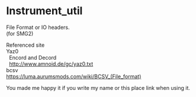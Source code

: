 # Instrument_util<br>

File Format or IO headers.<br>
(for SMG2)

Referenced site<br>
Yaz0<br>
&nbsp;&nbsp;Encord and Decord<br>
&nbsp;&nbsp;<http://www.amnoid.de/gc/yaz0.txt><br>
bcsv<br>
<https://luma.aurumsmods.com/wiki/BCSV_(File_format)><br>

You made me happy it if you write my name or this place link when using it.
